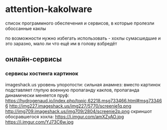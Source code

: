 # attention-kakolware
список программного обеспечения и сервисов, в которые пролезли обоссанные каклы

по возможности нужно избегать использовать - хохлы сумасшедшие и это заразно, мало ли что ещё им в голову взбредёт

## онлайн-сервисы
### сервисы хостинга картинок
imageshack.us
уровень упоротости: сильная
анамнез: вместо картинок подставляет глупую военную пропаганду каклов, пропаганда динамически меняется
пруф: https://hydrogenaud.io/index.php/topic,62218.msg733466.html#msg733466 http://img227.imageshack.us/img227/5770/screenie1q.png http://img709.imageshack.us/img709/2804/screenie2p.png
скриншот обосравшегося хохла: https://i.imgur.com/amXZyAO.jpg https://i.imgur.com/YJ73C6w.jpg
